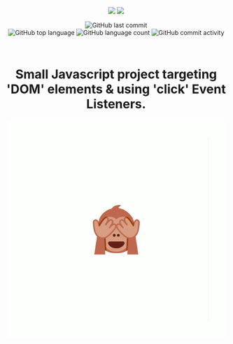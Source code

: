 <div align="center">
  
  ![](https://github.com/cba0311/NoEvil/blob/master/assets/NoEvil-banner.png#gh-light-mode-only)
  ![](https://github.com/cba0311/NoEvil/blob/master/assets/NoEvil-banner_dark.png#gh-dark-mode-only)
  
</div>
<div align="center">

![GitHub last commit](https://img.shields.io/github/last-commit/cba0311/No-Evil?style=flat-square)  
![GitHub top language](https://img.shields.io/github/languages/top/cba0311/No-Evil?style=flat-square)
![GitHub language count](https://img.shields.io/github/languages/count/cba0311/No-Evil?style=flat-square)
![GitHub commit activity](https://img.shields.io/github/commit-activity/w/cba0311/No-Evil?style=flat-square)

</div>

 &nbsp;
 
<h1 align="center">
  Small Javascript project targeting 'DOM' elements & using 'click' Event Listeners.
</h1> 
<div align="center">
  <img src="https://github.com/cba0311/No-Evil/blob/master/assets/No-Evil.gif"<img>
</div> 
